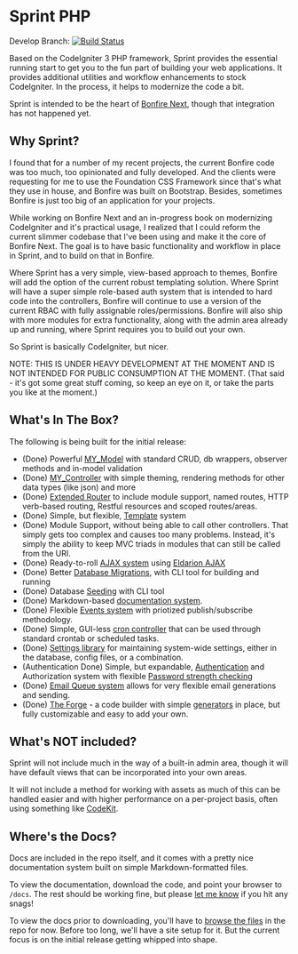 # Sprint PHP

Develop Branch: [![Build Status](https://travis-ci.org/ci-bonfire/Sprint.svg?branch=develop)](https://travis-ci.org/ci-bonfire/Sprint)

Based on the CodeIgniter 3 PHP framework, Sprint provides the essential running start to get you to the fun part of building your web applications. It provides additional utilities and workflow enhancements to stock CodeIgniter. In the process, it helps to modernize the code a bit. 

Sprint is intended to be the heart of [Bonfire Next](https://github.com/ci-bonfire/Bonfire-Next), though that integration has not happened yet. 

## Why Sprint?
I found that for a number of my recent projects, the current Bonfire code was too much, too opinionated and fully developed. And the clients were requesting for me to use the Foundation CSS Framework since that's what they use in house, and Bonfire was built on Bootstrap. Besides, sometimes Bonfire is just too big of an application for your projects. 

While working on Bonfire Next and an in-progress book on modernizing CodeIgniter and it's practical usage,  I realized that I could reform the current slimmer codebase that I've been using and make it the core of Bonfire Next. The goal is to have basic functionality and workflow in place in Sprint, and to build on that in Bonfire. 

Where Sprint has a very simple, view-based approach to themes, Bonfire will add the option of the current robust templating solution. Where Sprint will have a super simple role-based auth system that is intended to hard code into the controllers, Bonfire will continue to use a version of the current RBAC with fully assignable roles/permissions. Bonfire will also ship with more modules for extra functionality, along with the admin area already up and running, where Sprint requires you to build out your own. 

So Sprint is basically CodeIgniter, but nicer.

NOTE: THIS IS UNDER HEAVY DEVELOPMENT AT THE MOMENT AND IS NOT INTENDED FOR PUBLIC CONSUMPTION AT THE MOMENT. (That said - it's got some great stuff coming, so keep an eye on it, or take the parts you like at the moment.)

## What's In The Box?

The following is being built for the initial release:

* (Done) Powerful [MY_Model](https://github.com/ci-bonfire/Sprint/blob/develop/myth/_docs_src/general/models.md) with standard CRUD, db wrappers, observer methods and in-model validation
* (Done) [MY_Controller](https://github.com/ci-bonfire/Sprint/blob/develop/myth/_docs_src/general/controllers.md) with simple theming, rendering methods for other data types (like json) and more
* (Done) [Extended Router](https://github.com/ci-bonfire/Sprint/blob/develop/myth/_docs_src/general/routes.md) to include module support, named routes, HTTP verb-based routing, Restful resources and scoped routes/areas.
* (Done) Simple, but flexible, [Template](https://github.com/ci-bonfire/Sprint/blob/develop/myth/_docs_src/general/themes.md) system
* (Done) Module Support, without being able to call other controllers. That simply gets too complex and causes too many problems. Instead, it's simply the ability to keep MVC triads in modules that can still be called from the URI.
* (Done) Ready-to-roll [AJAX system](https://github.com/ci-bonfire/Sprint/blob/develop/myth/_docs_src/general/ajax.md) using [Eldarion AJAX](https://github.com/eldarion/eldarion-ajax)
* (Done) Better [Database Migrations](https://github.com/ci-bonfire/Sprint/blob/develop/myth/_docs_src/database/migrations.md), with CLI tool for building and running
* (Done) Database [Seeding](https://github.com/ci-bonfire/Sprint/blob/develop/myth/_docs_src/database/seeding.md) with CLI tool
* (Done) Markdown-based [documentation system](https://github.com/ci-bonfire/Sprint/blob/develop/myth/_docs_src/writing_docs.md).
* (Done) Flexible [Events system](https://github.com/ci-bonfire/Sprint/blob/develop/myth/_docs_src/general/events.md) with priotized publish/subscribe methodology.
* (Done) Simple, GUI-less [cron controller](https://github.com/ci-bonfire/Sprint/blob/develop/myth/_docs_src/general/cronjobs.md) that can be used through standard crontab or scheduled tasks.
* (Done) [Settings library](https://github.com/ci-bonfire/Sprint/blob/develop/myth/_docs_src/general/settings.md) for maintaining system-wide settings, either in the database, config files, or a combination.
* (Authentication Done) Simple, but expandable, [Authentication](https://github.com/ci-bonfire/Sprint/blob/develop/myth/_docs_src/security/authentication.md) and Authorization system with flexible [Password strength checking](https://github.com/ci-bonfire/Sprint/blob/develop/myth/_docs_src/security/passwords.md)
* (Done) [Email Queue system](https://github.com/ci-bonfire/Sprint/blob/develop/myth/_docs_src/general/email.md) allows for very flexible email generations and sending. 
* (Done) [The Forge](https://github.com/ci-bonfire/Sprint/blob/develop/myth/_docs_src/forge/overview.md) - a code builder with simple [generators](https://github.com/ci-bonfire/Sprint/blob/develop/myth/_docs_src/forge/generators.md) in place, but fully customizable and easy to add your own.


## What's NOT included?

Sprint will not include much in the way of a built-in admin area, though it will have default views that can be incorporated into your own areas.

It will not include a method for working with assets as much of this can be handled easier and with higher performance on a per-project basis, often using something like [CodeKit](http://incident57.com/codekit/).

## Where's the Docs?
Docs are included in the repo itself, and it comes with a pretty nice documentation system built on simple Markdown-formatted files. 

To view the documentation, download the code, and point your browser to `/docs`. The rest should be working fine, but please [let me know](https://github.com/ci-bonfire/Sprint/issues) if you hit any snags! 

To view the docs prior to downloading, you'll have to [browse the files](https://github.com/ci-bonfire/Sprint/tree/develop/myth/_docs_src) in the repo for now. Before too long, we'll have a site setup for it. But the current focus is on the initial release getting whipped into shape. 
